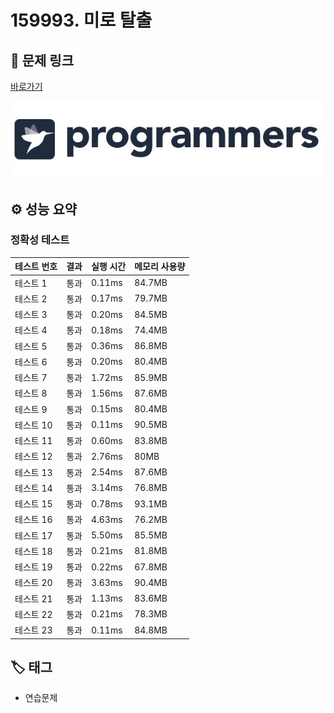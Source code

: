 # 159993. 미로 탈출

## 🔗 문제 링크

[바로가기](https://school.programmers.co.kr/learn/courses/30/lessons/159993)

![프로그래머스 로고](../../images/programmers.jpg)

## ⚙️ 성능 요약

### 정확성 테스트

| 테스트 번호 | 결과 | 실행 시간 | 메모리 사용량 |
| ----------- | ---- | --------- | ------------- |
| 테스트 1    | 통과 | 0.11ms    | 84.7MB        |
| 테스트 2    | 통과 | 0.17ms    | 79.7MB        |
| 테스트 3    | 통과 | 0.20ms    | 84.5MB        |
| 테스트 4    | 통과 | 0.18ms    | 74.4MB        |
| 테스트 5    | 통과 | 0.36ms    | 86.8MB        |
| 테스트 6    | 통과 | 0.20ms    | 80.4MB        |
| 테스트 7    | 통과 | 1.72ms    | 85.9MB        |
| 테스트 8    | 통과 | 1.56ms    | 87.6MB        |
| 테스트 9    | 통과 | 0.15ms    | 80.4MB        |
| 테스트 10   | 통과 | 0.11ms    | 90.5MB        |
| 테스트 11   | 통과 | 0.60ms    | 83.8MB        |
| 테스트 12   | 통과 | 2.76ms    | 80MB          |
| 테스트 13   | 통과 | 2.54ms    | 87.6MB        |
| 테스트 14   | 통과 | 3.14ms    | 76.8MB        |
| 테스트 15   | 통과 | 0.78ms    | 93.1MB        |
| 테스트 16   | 통과 | 4.63ms    | 76.2MB        |
| 테스트 17   | 통과 | 5.50ms    | 85.5MB        |
| 테스트 18   | 통과 | 0.21ms    | 81.8MB        |
| 테스트 19   | 통과 | 0.22ms    | 67.8MB        |
| 테스트 20   | 통과 | 3.63ms    | 90.4MB        |
| 테스트 21   | 통과 | 1.13ms    | 83.6MB        |
| 테스트 22   | 통과 | 0.21ms    | 78.3MB        |
| 테스트 23   | 통과 | 0.11ms    | 84.8MB        |

## 🏷️ 태그

- 연습문제
